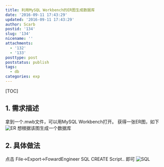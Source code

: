 ```yaml
---
title: 利用MySQL Workbench的ER图生成数据库
date: '2016-09-11 17:43:29'
updated: '2016-09-11 17:43:29'
author: Scarb
postid: '134'
slug: '134'
nicename: ''
attachments:
  - '132'
  - '133'
posttype: post
poststatus: publish
tags:
  - db
categories: exp
---
```


[TOC]

## 1. 需求描述

拿到一个.mwb文件，可以用MySQL Workbench打开。
获得一张ER图，如下
![ER][img1]
想根据该图生成一个数据库

## 2. 具体做法

点击 File->Export->FowardEngineer SQL CREATE Script..
即可
![SQL][img2]

[img1]: http://47.106.131.90/blog/uploads/2016/09/er.png
[img2]: http://47.106.131.90/blog/uploads/2016/09/sql.png
